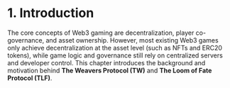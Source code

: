 # 1. Introduction

The core concepts of Web3 gaming are decentralization, player co-governance, and asset ownership. However, most existing Web3 games only achieve decentralization at the asset level (such as NFTs and ERC20 tokens), while game logic and governance still rely on centralized servers and developer control. This chapter introduces the background and motivation behind **The Weavers Protocol (TW)** and **The Loom of Fate Protocol (TLF)**.
